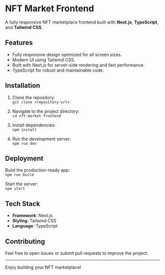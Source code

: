 # NFT Market Frontend

A fully responsive NFT marketplace frontend built with **Next.js**, **TypeScript**, and **Tailwind CSS**.

## Features

- Fully responsive design optimized for all screen sizes.
- Modern UI using Tailwind CSS.
- Built with Next.js for server-side rendering and fast performance.
- TypeScript for robust and maintainable code.

## Installation

1. Clone the repository:  
   `git clone <repository-url>`

2. Navigate to the project directory:  
   `cd nft-market-frontend`

3. Install dependencies:  
   `npm install`

4. Run the development server:  
   `npm run dev`

## Deployment

Build the production-ready app:  
`npm run build`  

Start the server:  
`npm start`

## Tech Stack

- **Framework**: Next.js  
- **Styling**: Tailwind CSS  
- **Language**: TypeScript  

## Contributing

Feel free to open issues or submit pull requests to improve the project.

---

Enjoy building your NFT marketplace!
